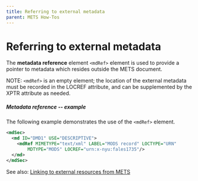```yaml
---
title: Referring to external metadata
parent: METS How-Tos
---
```

# Referring to external metadata

The **metadata reference** element `<mdRef>` element is used to provide a pointer to metadata which resides outside the METS document.

NOTE: `<mdRef>` is an empty element; the location of the external metadata must be recorded in the LOCREF attribute, and can be supplemented by the XPTR attribute as needed.

##### Metadata reference -- example

The following example demonstrates the use of the `<mdRef>` element.

```xml
<mdSec>
  <md ID="DMD1" USE="DESCRIPTIVE">
    <mdRef MIMETYPE="text/xml" LABEL="MODS record" LOCTYPE="URN"
        MDTYPE="MODS" LOCREF="urn:x-nyu:fales1735"/>
  </md>
</mdSec>
```

See also: [Linking to external resources from METS](locref.md)
